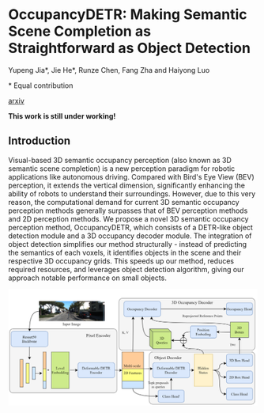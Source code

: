# OccupancyDETR: Making Semantic Scene Completion as Straightforward as Object Detection

Yupeng Jia*, Jie He*, Runze Chen, Fang Zha and Haiyong Luo

\* Equal contribution

[arxiv](https://arxiv.org/abs/2309.08504)

**This work is still under working!**

## Introduction

Visual-based 3D semantic occupancy perception (also known as 3D semantic scene completion) is a new perception paradigm for robotic applications like autonomous driving. Compared with Bird's Eye View (BEV) perception, it extends the vertical dimension, significantly enhancing the ability of robots to understand their surroundings. However, due to this very reason, the computational demand for current 3D semantic occupancy perception methods generally surpasses that of BEV perception methods and 2D perception methods. We propose a novel 3D semantic occupancy perception method, OccupancyDETR, which consists of a DETR-like object detection module and a 3D occupancy decoder module. The integration of object detection simplifies our method structurally - instead of predicting the semantics of each voxels, it identifies objects in the scene and their respective 3D occupancy grids. This speeds up our method, reduces required resources, and leverages object detection algorithm, giving our approach notable performance on small objects.

![overview](misc\overview.png)